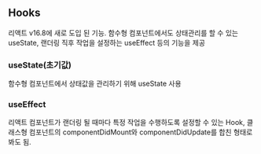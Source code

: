 ## Hooks

리액트 v16.8에 새로 도입 된 기능. 함수형 컴포넌트에서도 상태관리를 할 수 있는 useState, 랜더링 직후 작업을 설정하는 useEffect 등의 기능을 제공

### useState(초기값)

함수형 컴포넌트에서 상태값을 관리하기 위해 useState 사용

### useEffect

리액트 컴포넌트가 랜더링 될 때마다 특정 작업을 수행하도록 설정할 수 있는 Hook, 클래스형 컴포넌트의 componentDidMount와 componentDidUpdate를 합친 형태로 봐도 됨.
